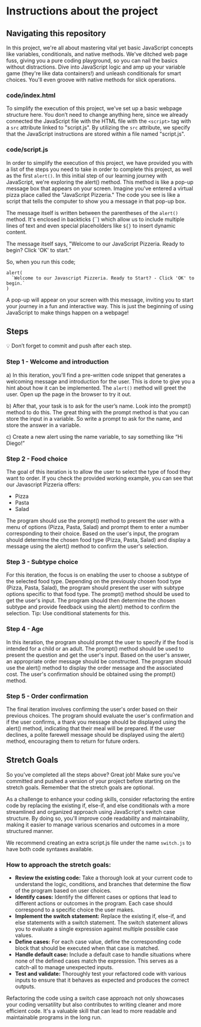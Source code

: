 # Instructions about the project

## Navigating this repository

In this project, we're all about mastering vital yet basic JavaScript concepts like variables, conditionals, and native methods. We've ditched web page fuss, giving you a pure coding playground, so you can nail the basics without distractions. Dive into JavaScript logic and amp up your variable game (they're like data containers!) and unleash conditionals for smart choices. You'll even groove with native methods for slick operations.

### code/index.html

To simplify the execution of this project, we've set up a basic webpage structure here. You don’t need to change anything here, since we already connected the JavaScript file with the HTML file with the `<script>` tag with a `src` attribute linked to "script.js". By utilizing the `src` attribute, we specify that the JavaScript instructions are stored within a file named "script.js".

### code/script.js

In order to simplify the execution of this project, we have provided you with a list of the steps you need to take in order to complete this project, as well as the first `alert()`. In this initial step of our learning journey with JavaScript, we're exploring the alert() method. This method is like a pop-up message box that appears on your screen. Imagine you've entered a virtual pizza place called the "JavaScript Pizzeria." The code you see is like a script that tells the computer to show you a message in that pop-up box.

The message itself is written between the parentheses of the `alert()` method. It's enclosed in backticks (``) which allow us to include multiple lines of text and even special placeholders like `${}` to insert dynamic content.

The message itself says, "Welcome to our JavaScript Pizzeria. Ready to begin? Click 'OK' to start."

So, when you run this code;

```
alert(
  `Welcome to our Javascript Pizzeria. Ready to Start? - Click 'OK' to begin.`
)
```

A pop-up will appear on your screen with this message, inviting you to start your journey in a fun and interactive way. This is just the beginning of using JavaScript to make things happen on a webpage!

## Steps

<aside>
💡 Don’t forget to commit and push after each step.
</aside>

### Step 1 - Welcome and introduction

a) In this iteration, you'll find a pre-written code snippet that generates a welcoming message and introduction for the user. This is done to give you a hint about how it can be implemented. The `alert()` method will greet the user. Open up the page in the browser to try it out.

b) After that, your task is to ask for the user’s name. Look into the prompt() method to do this. The great thing with the prompt method is that you can store the input in a variable. So write a prompt to ask for the name, and store the answer in a variable.

c) Create a new alert using the name variable, to say something like “Hi Diego!”

### Step 2 - Food choice

The goal of this iteration is to allow the user to select the type of food they want to order. If you check the provided working example, you can see that our Javascript Pizzeria offers:

- Pizza
- Pasta
- Salad

The program should use the prompt() method to present the user with a menu of options (Pizza, Pasta, Salad) and prompt them to enter a number corresponding to their choice. Based on the user's input, the program should determine the chosen food type (Pizza, Pasta, Salad) and display a message using the alert() method to confirm the user's selection.

### Step 3 - Subtype choice

For this iteration, the focus is on enabling the user to choose a subtype of the selected food type. Depending on the previously chosen food type (Pizza, Pasta, Salad), the program should present the user with subtype options specific to that food type. The prompt() method should be used to get the user's input. The program should then determine the chosen subtype and provide feedback using the alert() method to confirm the selection. Tip: Use conditional statements for this.

### Step 4 - Age

In this iteration, the program should prompt the user to specify if the food is intended for a child or an adult. The prompt() method should be used to present the question and get the user's input. Based on the user's answer, an appropriate order message should be constructed. The program should use the alert() method to display the order message and the associated cost. The user's confirmation should be obtained using the prompt() method.

### Step 5 - Order confirmation

The final iteration involves confirming the user's order based on their previous choices. The program should evaluate the user's confirmation and if the user confirms, a thank you message should be displayed using the alert() method, indicating that their meal will be prepared. If the user declines, a polite farewell message should be displayed using the alert() method, encouraging them to return for future orders.

## Stretch Goals

So you’ve completed all the steps above? Great job! Make sure you've committed and pushed a version of your project before starting on the stretch goals. Remember that the stretch goals are optional.

As a challenge to enhance your coding skills, consider refactoring the entire code by replacing the existing if, else-if, and else conditionals with a more streamlined and organized approach using JavaScript's switch case structure. By doing so, you'll improve code readability and maintainability, making it easier to manage various scenarios and outcomes in a more structured manner.

We recommend creating an extra script.js file under the name `switch.js` to have both code syntaxes available.

### How to approach the stretch goals:

- **Review the existing code:** Take a thorough look at your current code to understand the logic, conditions, and branches that determine the flow of the program based on user choices.
- **Identify cases:** Identify the different cases or options that lead to different actions or outcomes in the program. Each case should correspond to a specific choice the user makes.
- **Implement the switch statement:** Replace the existing if, else-if, and else statements with a switch statement. The switch statement allows you to evaluate a single expression against multiple possible case values.
- **Define cases:** For each case value, define the corresponding code block that should be executed when that case is matched.
- **Handle default case:** Include a default case to handle situations where none of the defined cases match the expression. This serves as a catch-all to manage unexpected inputs.
- **Test and validate:** Thoroughly test your refactored code with various inputs to ensure that it behaves as expected and produces the correct outputs.

Refactoring the code using a switch case approach not only showcases your coding versatility but also contributes to writing cleaner and more efficient code. It's a valuable skill that can lead to more readable and maintainable programs in the long run.
